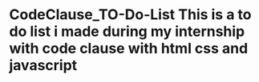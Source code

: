 # CodeClause_TO-Do-List This is a to do list i made during my internship with code clause with html css and javascript
